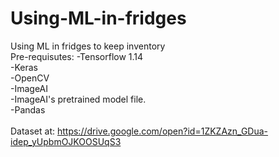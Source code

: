 # Using-ML-in-fridges
Using ML in fridges to keep inventory <br>
Pre-requisutes:
-Tensorflow 1.14 <br>
-Keras <br>
-OpenCV <br>
-ImageAI <br>
-ImageAI's pretrained model file. <br>
-Pandas <br>
<br>
Dataset at: https://drive.google.com/open?id=1ZKZAzn_GDua-idep_yUpbmOJKOOSUqS3
